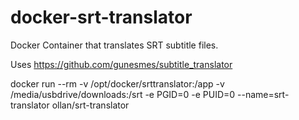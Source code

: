 # docker-srt-translator
Docker Container that translates SRT subtitle files.


Uses https://github.com/gunesmes/subtitle_translator


docker run --rm -v /opt/docker/srttranslator:/app -v /media/usbdrive/downloads:/srt -e PGID=0 -e PUID=0 --name=srt-translator ollan/srt-translator
